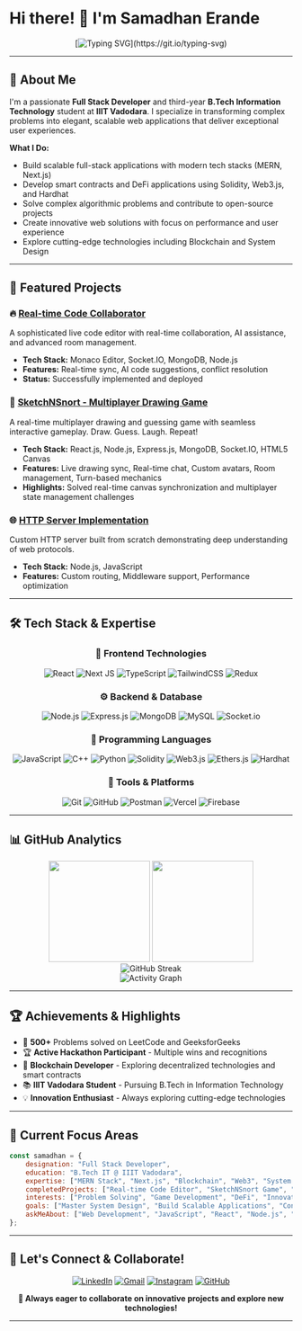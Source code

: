 # Hi there! 👋 I'm Samadhan Erande

<div align="center">
  
  [![Typing SVG](https://readme-typing-svg.demolab.com?font=Fira+Code&pause=1000&color=2E8B57&center=true&vCenter=true&width=600&lines=Full+Stack+Developer+%7C+Blockchain+Developer;B.Tech+IT+Student+%40+IIIT+Vadodara;Problem+Solver+%7C+!)](https://git.io/typing-svg)
  
</div>

---

## 🚀 About Me

I'm a passionate **Full Stack Developer** and third-year **B.Tech Information Technology** student at **IIIT Vadodara**. I specialize in transforming complex problems into elegant, scalable web applications that deliver exceptional user experiences.

**What I Do:**
- Build scalable full-stack applications with modern tech stacks (MERN, Next.js)
- Develop smart contracts and DeFi applications using Solidity, Web3.js, and Hardhat
- Solve complex algorithmic problems and contribute to open-source projects
- Create innovative web solutions with focus on performance and user experience
- Explore cutting-edge technologies including Blockchain and System Design


---

## 💼 Featured Projects

### 🔥 [Real-time Code Collaborator](https://github.com/erandesamadhan2003/HackIIITV) 
A sophisticated live code editor with real-time collaboration, AI assistance, and advanced room management.
- **Tech Stack:** Monaco Editor, Socket.IO, MongoDB, Node.js
- **Features:** Real-time sync, AI code suggestions, conflict resolution
- **Status:** Successfully implemented and deployed

### 🎨 [SketchNSnort - Multiplayer Drawing Game](https://github.com/erandesamadhan2003/Scribble)
A real-time multiplayer drawing and guessing game with seamless interactive gameplay. Draw. Guess. Laugh. Repeat!
- **Tech Stack:** React.js, Node.js, Express.js, MongoDB, Socket.IO, HTML5 Canvas
- **Features:** Live drawing sync, Real-time chat, Custom avatars, Room management, Turn-based mechanics
- **Highlights:** Solved real-time canvas synchronization and multiplayer state management challenges

### 🌐 [HTTP Server Implementation](https://github.com/erandesamadhan2003/HTTP-Server)
Custom HTTP server built from scratch demonstrating deep understanding of web protocols.
- **Tech Stack:** Node.js, JavaScript
- **Features:** Custom routing, Middleware support, Performance optimization

---

## 🛠️ Tech Stack & Expertise

<div align="center">

### 🎨 Frontend Technologies
![React](https://img.shields.io/badge/React-%2320232a.svg?style=for-the-badge&logo=react&logoColor=%2361DAFB)
![Next JS](https://img.shields.io/badge/Next.js-black?style=for-the-badge&logo=next.js&logoColor=white)
![TypeScript](https://img.shields.io/badge/TypeScript-%23007ACC.svg?style=for-the-badge&logo=typescript&logoColor=white)
![TailwindCSS](https://img.shields.io/badge/Tailwind_CSS-38B2AC?style=for-the-badge&logo=tailwind-css&logoColor=white)
![Redux](https://img.shields.io/badge/Redux-%23593d88.svg?style=for-the-badge&logo=redux&logoColor=white)

### ⚙️ Backend & Database
![Node.js](https://img.shields.io/badge/Node.js-6DA55F?style=for-the-badge&logo=node.js&logoColor=white)
![Express.js](https://img.shields.io/badge/Express.js-%23404d59.svg?style=for-the-badge&logo=express&logoColor=%2361DAFB)
![MongoDB](https://img.shields.io/badge/MongoDB-%234ea94b.svg?style=for-the-badge&logo=mongodb&logoColor=white)
![MySQL](https://img.shields.io/badge/MySQL-4479A1.svg?style=for-the-badge&logo=mysql&logoColor=white)
![Socket.io](https://img.shields.io/badge/Socket.io-black?style=for-the-badge&logo=socket.io&badgeColor=010101)

### 🧠 Programming Languages
![JavaScript](https://img.shields.io/badge/JavaScript-%23323330.svg?style=for-the-badge&logo=javascript&logoColor=%23F7DF1E)
![C++](https://img.shields.io/badge/C++-%2300599C.svg?style=for-the-badge&logo=c%2B%2B&logoColor=white)
![Python](https://img.shields.io/badge/Python-3670A0?style=for-the-badge&logo=python&logoColor=ffdd54)
![Solidity](https://img.shields.io/badge/Solidity-%23363636.svg?style=for-the-badge&logo=solidity&logoColor=white)
![Web3.js](https://img.shields.io/badge/Web3.js-F16822?style=for-the-badge&logo=web3.js&logoColor=white)
![Ethers.js](https://img.shields.io/badge/Ethers.js-2535a0?style=for-the-badge&logo=ethereum&logoColor=white)
![Hardhat](https://img.shields.io/badge/Hardhat-fff04d?style=for-the-badge&logo=hardhat&logoColor=black)

### 🔧 Tools & Platforms
![Git](https://img.shields.io/badge/Git-fc6d26?style=for-the-badge&logo=git&logoColor=white)
![GitHub](https://img.shields.io/badge/GitHub-%23121011.svg?style=for-the-badge&logo=github&logoColor=white)
![Postman](https://img.shields.io/badge/Postman-FF6C37?style=for-the-badge&logo=postman&logoColor=white)
![Vercel](https://img.shields.io/badge/Vercel-%23000000.svg?style=for-the-badge&logo=vercel&logoColor=white)
![Firebase](https://img.shields.io/badge/Firebase-%23039BE5.svg?style=for-the-badge&logo=firebase)

</div>

---

## 📊 GitHub Analytics
<div align="center">
  
  <img height="180em" src="https://github-readme-stats.vercel.app/api?username=erandesamadhan2003&show_icons=true&theme=radical&include_all_commits=true&count_private=true&cache_seconds=86400"/>
  <img height="180em" src="https://github-readme-stats.vercel.app/api/top-langs/?username=erandesamadhan2003&layout=compact&langs_count=8&theme=radical&cache_seconds=86400"/>
  
</div>
<div align="center">
  
<img src="https://github-readme-streak-stats-salesp07.vercel.app/?user=erandesamadhan2003&theme=radical&hide_border=true" alt="GitHub Streak"/>

</div>
<div align="center">
  
  <img src="https://github-readme-activity-graph.vercel.app/graph?username=erandesamadhan2003&theme=react-dark&hide_border=true&area=true" alt="Activity Graph"/>
  
</div>

---

## 🏆 Achievements & Highlights

- 🎯 **500+** Problems solved on LeetCode and GeeksforGeeks
- 🏆 **Active Hackathon Participant** - Multiple wins and recognitions
- 🌟 **Blockchain Developer** - Exploring decentralized technologies and smart contracts
- 📚 **IIIT Vadodara Student** - Pursuing B.Tech in Information Technology
- 💡 **Innovation Enthusiast** - Always exploring cutting-edge technologies

---

## 🎯 Current Focus Areas

```javascript
const samadhan = {
    designation: "Full Stack Developer",
    education: "B.Tech IT @ IIIT Vadodara",
    expertise: ["MERN Stack", "Next.js", "Blockchain", "Web3", "System Design"],
    completedProjects: ["Real-time Code Editor", "SketchNSnort Game", "HTTP Server"],
    interests: ["Problem Solving", "Game Development", "DeFi", "Innovation"],
    goals: ["Master System Design", "Build Scalable Applications", "Contribute to Major OSS"],
    askMeAbout: ["Web Development", "JavaScript", "React", "Node.js", "MongoDB", "Socket.IO", "Blockchain", "Smart Contracts"]
};
```

---

## 🤝 Let's Connect & Collaborate!

<div align="center">

[![LinkedIn](https://img.shields.io/badge/LinkedIn-%230077B5.svg?style=for-the-badge&logo=linkedin&logoColor=white)](https://linkedin.com/in/samadhan-erande-103712326)
[![Gmail](https://img.shields.io/badge/Gmail-D14836?style=for-the-badge&logo=gmail&logoColor=white)](mailto:erandesamadhan2003@gmail.com)
[![Instagram](https://img.shields.io/badge/Instagram-%23E4405F.svg?style=for-the-badge&logo=Instagram&logoColor=white)](https://instagram.com/samadhan_sami)
[![GitHub](https://img.shields.io/badge/GitHub-%23121011.svg?style=for-the-badge&logo=github&logoColor=white)](https://github.com/erandesamadhan2003)

</div>



<div align="center">
  
  **💫 Always eager to collaborate on innovative projects and explore new technologies!**
  
</div>

---

